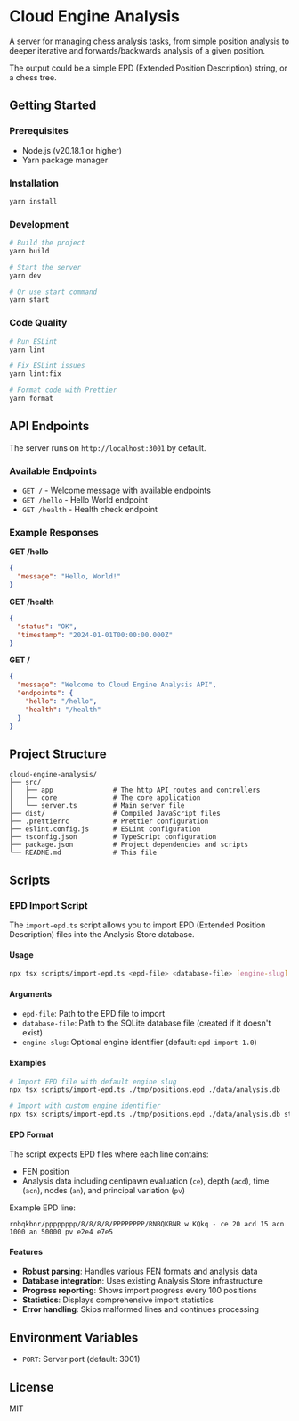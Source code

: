 # Cloud Engine Analysis

A server for managing chess analysis tasks, from simple position analysis to
deeper iterative and forwards/backwards analysis of a given position.

The output could be a simple EPD (Extended Position Description) string,
or a chess tree.

## Getting Started

### Prerequisites

- Node.js (v20.18.1 or higher)
- Yarn package manager

### Installation

```bash
yarn install
```

### Development

```bash
# Build the project
yarn build

# Start the server
yarn dev

# Or use start command
yarn start
```

### Code Quality

```bash
# Run ESLint
yarn lint

# Fix ESLint issues
yarn lint:fix

# Format code with Prettier
yarn format
```

## API Endpoints

The server runs on `http://localhost:3001` by default.

### Available Endpoints

- `GET /` - Welcome message with available endpoints
- `GET /hello` - Hello World endpoint
- `GET /health` - Health check endpoint

### Example Responses

**GET /hello**
```json
{
  "message": "Hello, World!"
}
```

**GET /health**
```json
{
  "status": "OK",
  "timestamp": "2024-01-01T00:00:00.000Z"
}
```

**GET /**
```json
{
  "message": "Welcome to Cloud Engine Analysis API",
  "endpoints": {
    "hello": "/hello",
    "health": "/health"
  }
}
```

## Project Structure

```
cloud-engine-analysis/
├── src/
│   ├── app               # The http API routes and controllers
│   ├── core              # The core application
│   └── server.ts         # Main server file
├── dist/                 # Compiled JavaScript files
├── .prettierrc           # Prettier configuration
├── eslint.config.js      # ESLint configuration
├── tsconfig.json         # TypeScript configuration
├── package.json          # Project dependencies and scripts
└── README.md             # This file
```

## Scripts

### EPD Import Script

The `import-epd.ts` script allows you to import EPD (Extended Position Description) files into the Analysis Store database.

#### Usage

```bash
npx tsx scripts/import-epd.ts <epd-file> <database-file> [engine-slug]
```

#### Arguments

- `epd-file`: Path to the EPD file to import
- `database-file`: Path to the SQLite database file (created if it doesn't exist)
- `engine-slug`: Optional engine identifier (default: `epd-import-1.0`)

#### Examples

```bash
# Import EPD file with default engine slug
npx tsx scripts/import-epd.ts ./tmp/positions.epd ./data/analysis.db

# Import with custom engine identifier
npx tsx scripts/import-epd.ts ./tmp/positions.epd ./data/analysis.db stockfish-17.0
```

#### EPD Format

The script expects EPD files where each line contains:
- FEN position
- Analysis data including centipawn evaluation (`ce`), depth (`acd`), time (`acn`), nodes (`an`), and principal variation (`pv`)

Example EPD line:
```
rnbqkbnr/pppppppp/8/8/8/8/PPPPPPPP/RNBQKBNR w KQkq - ce 20 acd 15 acn 1000 an 50000 pv e2e4 e7e5
```

#### Features

- **Robust parsing**: Handles various FEN formats and analysis data
- **Database integration**: Uses existing Analysis Store infrastructure
- **Progress reporting**: Shows import progress every 100 positions
- **Statistics**: Displays comprehensive import statistics
- **Error handling**: Skips malformed lines and continues processing

## Environment Variables

- `PORT`: Server port (default: 3001)

## License

MIT